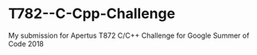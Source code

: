 # T782--C-Cpp-Challenge
My submission for Apertus T872 C/C++ Challenge for Google Summer of Code 2018

